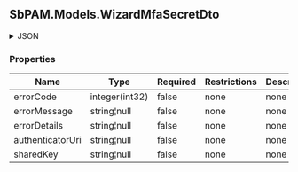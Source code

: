 
<h2 id="tocS_SbPAM.Models.WizardMfaSecretDto">SbPAM.Models.WizardMfaSecretDto</h2>

<a id="schemasbpam.models.wizardmfasecretdto"></a>
<a id="schema_SbPAM.Models.WizardMfaSecretDto"></a>
<a id="tocSsbpam.models.wizardmfasecretdto"></a>
<a id="tocssbpam.models.wizardmfasecretdto"></a>

<details><summary>JSON</summary>


```json
{
  "errorCode": 0,
  "errorMessage": "string",
  "errorDetails": "string",
  "authenticatorUri": "string",
  "sharedKey": "string"
}

```


</details>

### Properties

|Name|Type|Required|Restrictions|Description|
|---|---|---|---|---|
|errorCode|integer(int32)|false|none|none|
|errorMessage|string¦null|false|none|none|
|errorDetails|string¦null|false|none|none|
|authenticatorUri|string¦null|false|none|none|
|sharedKey|string¦null|false|none|none|


